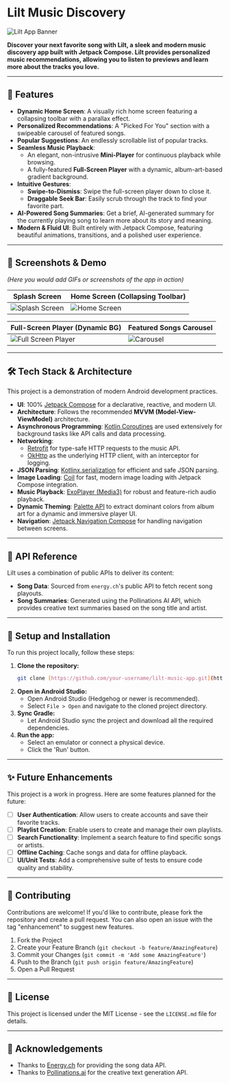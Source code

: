 # Lilt Music Discovery

![Lilt App Banner](https://placehold.co/1200x400/1D2671/FFFFFF?text=Lilt%20Music&font=sans)

**Discover your next favorite song with Lilt, a sleek and modern music discovery app built with Jetpack Compose. Lilt provides personalized music recommendations, allowing you to listen to previews and learn more about the tracks you love.**

---

## 🎵 Features

* **Dynamic Home Screen**: A visually rich home screen featuring a collapsing toolbar with a parallax effect.
* **Personalized Recommendations**: A "Picked For You" section with a swipeable carousel of featured songs.
* **Popular Suggestions**: An endlessly scrollable list of popular tracks.
* **Seamless Music Playback**:
    * An elegant, non-intrusive **Mini-Player** for continuous playback while browsing.
    * A fully-featured **Full-Screen Player** with a dynamic, album-art-based gradient background.
* **Intuitive Gestures**:
    * **Swipe-to-Dismiss**: Swipe the full-screen player down to close it.
    * **Draggable Seek Bar**: Easily scrub through the track to find your favorite part.
* **AI-Powered Song Summaries**: Get a brief, AI-generated summary for the currently playing song to learn more about its story and meaning.
* **Modern & Fluid UI**: Built entirely with Jetpack Compose, featuring beautiful animations, transitions, and a polished user experience.

---

## 📸 Screenshots & Demo

*(Here you would add GIFs or screenshots of the app in action)*

| Splash Screen                                               | Home Screen (Collapsing Toolbar)                                |
| ----------------------------------------------------------- | --------------------------------------------------------------- |
| ![Splash Screen](https://placehold.co/300x600/000000/FFFFFF?text=Splash+Screen) | ![Home Screen](https://placehold.co/300x600/000000/FFFFFF?text=Home+Screen) |

| Full-Screen Player (Dynamic BG)                             | Featured Songs Carousel                                         |
| ----------------------------------------------------------- | --------------------------------------------------------------- |
| ![Full Screen Player](https://placehold.co/300x600/C33764/FFFFFF?text=Player) | ![Carousel](https://placehold.co/300x600/000000/FFFFFF?text=Carousel) |

---

## 🛠️ Tech Stack & Architecture

This project is a demonstration of modern Android development practices.

* **UI**: 100% [Jetpack Compose](https://developer.android.com/jetpack/compose) for a declarative, reactive, and modern UI.
* **Architecture**: Follows the recommended **MVVM (Model-View-ViewModel)** architecture.
* **Asynchronous Programming**: [Kotlin Coroutines](https://kotlinlang.org/docs/coroutines-overview.html) are used extensively for background tasks like API calls and data processing.
* **Networking**:
    * [Retrofit](https://square.github.io/retrofit/) for type-safe HTTP requests to the music API.
    * [OkHttp](https://square.github.io/okhttp/) as the underlying HTTP client, with an interceptor for logging.
* **JSON Parsing**: [Kotlinx.serialization](https://github.com/Kotlin/kotlinx.serialization) for efficient and safe JSON parsing.
* **Image Loading**: [Coil](https://coil-kt.github.io/coil/) for fast, modern image loading with Jetpack Compose integration.
* **Music Playback**: [ExoPlayer (Media3)](https://developer.android.com/guide/topics/media/media3) for robust and feature-rich audio playback.
* **Dynamic Theming**: [Palette API](https://developer.android.com/training/material-design/palette-api) to extract dominant colors from album art for a dynamic and immersive player UI.
* **Navigation**: [Jetpack Navigation Compose](https://developer.android.com/jetpack/compose/navigation) for handling navigation between screens.

---

## 🔌 API Reference

Lilt uses a combination of public APIs to deliver its content:

* **Song Data**: Sourced from `energy.ch`'s public API to fetch recent song playouts.
* **Song Summaries**: Generated using the Pollinations AI API, which provides creative text summaries based on the song title and artist.

---

## 🚀 Setup and Installation

To run this project locally, follow these steps:

1.  **Clone the repository:**
    ```bash
    git clone [https://github.com/your-username/lilt-music-app.git](https://github.com/your-username/lilt-music-app.git)
    ```
2.  **Open in Android Studio:**
    * Open Android Studio (Hedgehog or newer is recommended).
    * Select `File > Open` and navigate to the cloned project directory.
3.  **Sync Gradle:**
    * Let Android Studio sync the project and download all the required dependencies.
4.  **Run the app:**
    * Select an emulator or connect a physical device.
    * Click the 'Run' button.

---

## ✨ Future Enhancements

This project is a work in progress. Here are some features planned for the future:

* [ ] **User Authentication**: Allow users to create accounts and save their favorite tracks.
* [ ] **Playlist Creation**: Enable users to create and manage their own playlists.
* [ ] **Search Functionality**: Implement a search feature to find specific songs or artists.
* [ ] **Offline Caching**: Cache songs and data for offline playback.
* [ ] **UI/Unit Tests**: Add a comprehensive suite of tests to ensure code quality and stability.

---

## 🤝 Contributing

Contributions are welcome! If you'd like to contribute, please fork the repository and create a pull request. You can also open an issue with the tag "enhancement" to suggest new features.

1.  Fork the Project
2.  Create your Feature Branch (`git checkout -b feature/AmazingFeature`)
3.  Commit your Changes (`git commit -m 'Add some AmazingFeature'`)
4.  Push to the Branch (`git push origin feature/AmazingFeature`)
5.  Open a Pull Request

---

## 📜 License

This project is licensed under the MIT License - see the `LICENSE.md` file for details.

---

## 🙏 Acknowledgements

* Thanks to [Energy.ch](https://energy.ch) for providing the song data API.
* Thanks to [Pollinations.ai](https://pollinations.ai/) for the creative text generation API.
